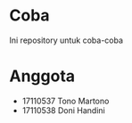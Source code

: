 # Coba

Ini repository untuk coba-coba

# Anggota

* 17110537 Tono Martono
* 17110538 Doni Handini

